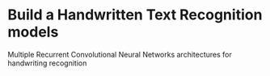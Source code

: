 # Build a Handwritten Text Recognition models
Multiple Recurrent Convolutional Neural Networks architectures for handwriting recognition 
